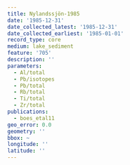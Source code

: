 ```yaml
---
title: Nylandssjön-1985
date: '1985-12-31'
date_collected_latest: '1985-12-31'
date_collected_earliest: '1985-01-01'
record_type: core
medium: lake_sediment
feature: '705'
description: ''
parameters:
  - Al/total
  - Pb/isotopes
  - Pb/total
  - Rb/total
  - Ti/total
  - Zr/total
publications:
  - boes_etal11
geo_error: 0.0
geometry: ''
bbox: ~
longitude: ''
latitude: ''
---
```

